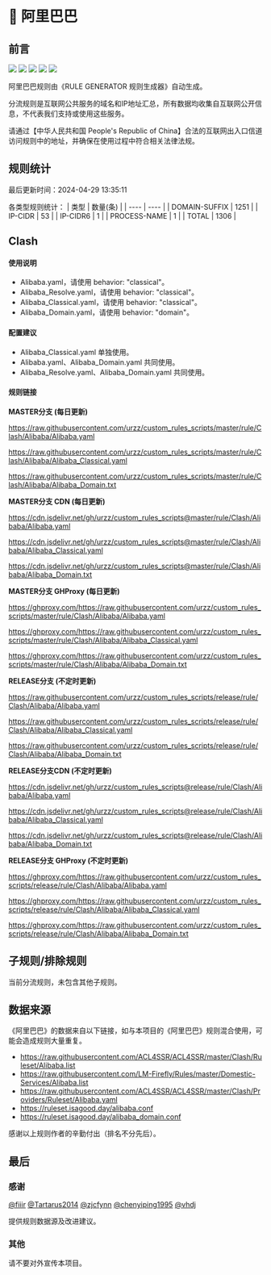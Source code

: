 # 🧸 阿里巴巴

## 前言

![](https://shields.io/badge/-移除重复规则-ff69b4) ![](https://shields.io/badge/-DOMAIN与DOMAIN--SUFFIX合并-green) ![](https://shields.io/badge/-DOMAIN--SUFFIX间合并-critical) ![](https://shields.io/badge/-DOMAIN--SUFFIX与DOMAIN--KEYWORD合并-blue) ![](https://shields.io/badge/-IP--CIDR(6)合并-blueviolet) 

阿里巴巴规则由《RULE GENERATOR 规则生成器》自动生成。

分流规则是互联网公共服务的域名和IP地址汇总，所有数据均收集自互联网公开信息，不代表我们支持或使用这些服务。

请通过【中华人民共和国 People's Republic of China】合法的互联网出入口信道访问规则中的地址，并确保在使用过程中符合相关法律法规。

## 规则统计

最后更新时间：2024-04-29 13:35:11

各类型规则统计：
| 类型 | 数量(条)  | 
| ---- | ----  |
| DOMAIN-SUFFIX | 1251  | 
| IP-CIDR | 53  | 
| IP-CIDR6 | 1  | 
| PROCESS-NAME | 1  | 
| TOTAL | 1306  | 


## Clash 

#### 使用说明
- Alibaba.yaml，请使用 behavior: "classical"。
- Alibaba_Resolve.yaml，请使用 behavior: "classical"。
- Alibaba_Classical.yaml，请使用 behavior: "classical"。
- Alibaba_Domain.yaml，请使用 behavior: "domain"。

#### 配置建议
- Alibaba_Classical.yaml 单独使用。
- Alibaba.yaml、Alibaba_Domain.yaml 共同使用。
- Alibaba_Resolve.yaml、Alibaba_Domain.yaml 共同使用。

#### 规则链接
**MASTER分支 (每日更新)**

https://raw.githubusercontent.com/urzz/custom_rules_scripts/master/rule/Clash/Alibaba/Alibaba.yaml

https://raw.githubusercontent.com/urzz/custom_rules_scripts/master/rule/Clash/Alibaba/Alibaba_Classical.yaml

https://raw.githubusercontent.com/urzz/custom_rules_scripts/master/rule/Clash/Alibaba/Alibaba_Domain.txt

**MASTER分支 CDN (每日更新)**

https://cdn.jsdelivr.net/gh/urzz/custom_rules_scripts@master/rule/Clash/Alibaba/Alibaba.yaml

https://cdn.jsdelivr.net/gh/urzz/custom_rules_scripts@master/rule/Clash/Alibaba/Alibaba_Classical.yaml

https://cdn.jsdelivr.net/gh/urzz/custom_rules_scripts@master/rule/Clash/Alibaba/Alibaba_Domain.txt

**MASTER分支 GHProxy (每日更新)**

https://ghproxy.com/https://raw.githubusercontent.com/urzz/custom_rules_scripts/master/rule/Clash/Alibaba/Alibaba.yaml

https://ghproxy.com/https://raw.githubusercontent.com/urzz/custom_rules_scripts/master/rule/Clash/Alibaba/Alibaba_Classical.yaml

https://ghproxy.com/https://raw.githubusercontent.com/urzz/custom_rules_scripts/master/rule/Clash/Alibaba/Alibaba_Domain.txt

**RELEASE分支 (不定时更新)**

https://raw.githubusercontent.com/urzz/custom_rules_scripts/release/rule/Clash/Alibaba/Alibaba.yaml

https://raw.githubusercontent.com/urzz/custom_rules_scripts/release/rule/Clash/Alibaba/Alibaba_Classical.yaml

https://raw.githubusercontent.com/urzz/custom_rules_scripts/release/rule/Clash/Alibaba/Alibaba_Domain.txt

**RELEASE分支CDN (不定时更新)**

https://cdn.jsdelivr.net/gh/urzz/custom_rules_scripts@release/rule/Clash/Alibaba/Alibaba.yaml

https://cdn.jsdelivr.net/gh/urzz/custom_rules_scripts@release/rule/Clash/Alibaba/Alibaba_Classical.yaml

https://cdn.jsdelivr.net/gh/urzz/custom_rules_scripts@release/rule/Clash/Alibaba/Alibaba_Domain.txt

**RELEASE分支 GHProxy (不定时更新)**

https://ghproxy.com/https://raw.githubusercontent.com/urzz/custom_rules_scripts/release/rule/Clash/Alibaba/Alibaba.yaml

https://ghproxy.com/https://raw.githubusercontent.com/urzz/custom_rules_scripts/release/rule/Clash/Alibaba/Alibaba_Classical.yaml

https://ghproxy.com/https://raw.githubusercontent.com/urzz/custom_rules_scripts/release/rule/Clash/Alibaba/Alibaba_Domain.txt

## 子规则/排除规则


当前分流规则，未包含其他子规则。

## 数据来源

《阿里巴巴》的数据来自以下链接，如与本项目的《阿里巴巴》规则混合使用，可能会造成规则大量重复。

- https://raw.githubusercontent.com/ACL4SSR/ACL4SSR/master/Clash/Ruleset/Alibaba.list
- https://raw.githubusercontent.com/LM-Firefly/Rules/master/Domestic-Services/Alibaba.list
- https://raw.githubusercontent.com/ACL4SSR/ACL4SSR/master/Clash/Providers/Ruleset/Alibaba.yaml
- https://ruleset.isagood.day/alibaba.conf
- https://ruleset.isagood.day/alibaba_domain.conf


感谢以上规则作者的辛勤付出（排名不分先后）。

## 最后

### 感谢

[@fiiir](https://github.com/fiiir) [@Tartarus2014](https://github.com/Tartarus2014) [@zjcfynn](https://github.com/zjcfynn) [@chenyiping1995](https://github.com/chenyiping1995) [@vhdj](https://github.com/vhdj)

提供规则数据源及改进建议。

### 其他

请不要对外宣传本项目。